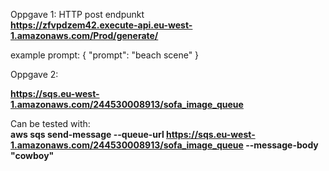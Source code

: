 

Oppgave 1:
HTTP post endpunkt<br />
**https://zfvpdzem42.execute-api.eu-west-1.amazonaws.com/Prod/generate/**

example prompt:
{
    "prompt": "beach scene"
}
<br />

Oppgave 2:

**https://sqs.eu-west-1.amazonaws.com/244530008913/sofa_image_queue**
<br />

Can be tested with: <br />
**aws sqs send-message --queue-url https://sqs.eu-west-1.amazonaws.com/244530008913/sofa_image_queue --message-body "cowboy"**




